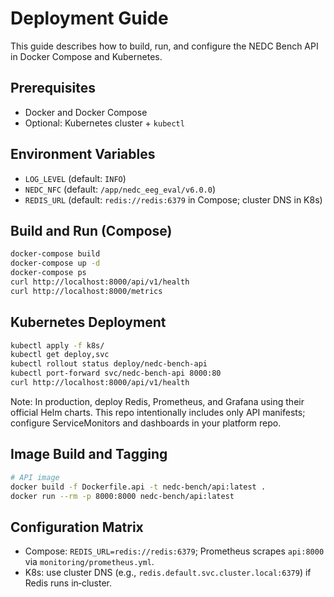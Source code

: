 # Deployment Guide

This guide describes how to build, run, and configure the NEDC Bench API in Docker Compose and Kubernetes.

## Prerequisites

- Docker and Docker Compose
- Optional: Kubernetes cluster + `kubectl`

## Environment Variables

- `LOG_LEVEL` (default: `INFO`)
- `NEDC_NFC` (default: `/app/nedc_eeg_eval/v6.0.0`)
- `REDIS_URL` (default: `redis://redis:6379` in Compose; cluster DNS in K8s)

## Build and Run (Compose)

```bash
docker-compose build
docker-compose up -d
docker-compose ps
curl http://localhost:8000/api/v1/health
curl http://localhost:8000/metrics
```

## Kubernetes Deployment

```bash
kubectl apply -f k8s/
kubectl get deploy,svc
kubectl rollout status deploy/nedc-bench-api
kubectl port-forward svc/nedc-bench-api 8000:80
curl http://localhost:8000/api/v1/health
```

Note: In production, deploy Redis, Prometheus, and Grafana using their official Helm charts. This repo intentionally includes only API manifests; configure ServiceMonitors and dashboards in your platform repo.

## Image Build and Tagging

```bash
# API image
docker build -f Dockerfile.api -t nedc-bench/api:latest .
docker run --rm -p 8000:8000 nedc-bench/api:latest
```

## Configuration Matrix

- Compose: `REDIS_URL=redis://redis:6379`; Prometheus scrapes `api:8000` via `monitoring/prometheus.yml`.
- K8s: use cluster DNS (e.g., `redis.default.svc.cluster.local:6379`) if Redis runs in‑cluster.
